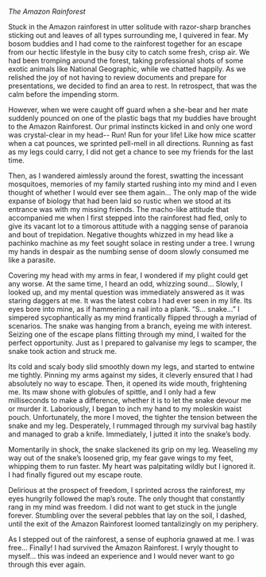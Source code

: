 _*The Amazon Rainforest*_

Stuck in the Amazon rainforest in utter solitude with razor-sharp branches sticking out and leaves of all types surrounding me, I quivered in fear. My bosom buddies and I had come
to the rainforest together for an escape from our hectic lifestyle in the busy city to catch some fresh, crisp air. We had been tromping around the forest, taking professional
shots of some exotic animals like National Geographic, while we chatted happily. As we relished the joy of not having to review documents and prepare for presentations,
we decided to find an area to rest. In retrospect, that was the calm before the impending storm.

However, when we were caught off guard when a she-bear and her mate suddenly pounced on one of the plastic bags that my buddies have brought to the Amazon Rainforest.
Our primal instincts kicked in and only one word was crystal-clear in my head-- Run! Run for your life! Like how mice scatter when a cat pounces, we sprinted pell-mell 
in all directions. Running as fast as my legs could carry, I did not get a chance to see my friends for the last time. 

Then, as I wandered aimlessly around the forest, swatting the incessant mosquitoes, memories of my family started rushing into my mind and I even thought of whether I would ever
see them again… The only map of the wide expanse of biology that had been laid so rustic when we stood at its entrance was with my missing friends. The macho-like attitude that 
accompanied me when I first stepped into the rainforest had fled, only to give its vacant lot to a timorous attitude with a nagging sense of paranoia and bout of trepidation. 
Negative thoughts whizzed in my head like a pachinko machine as my feet sought solace in resting under a tree. I wrung my hands in despair as the numbing sense of doom slowly
consumed me like a parasite. 

Covering my head with my arms in fear, I wondered if my plight could get any worse. At the same time, I heard an odd, whizzing sound… Slowly, I looked up, and my mental question
was immediately answered as it was staring daggers at me. It was the latest cobra I had ever seen in my life. Its eyes bore into mine, as if hammering a nail into a plank.
“S… snake…” I simpered sycophantically as my mind frantically flipped through a myriad of scenarios. The snake was hanging from a branch, eyeing me with interest. 
Seizing one of the escape plans flitting through my mind, I waited for the perfect opportunity. Just as I prepared to galvanise my legs to scamper, the snake took action and
struck me. 

Its cold and scaly body slid smoothly down my legs, and started to entwine me tightly. Pinning my arms against my sides, it cleverly ensured that I had absolutely no way to escape.
Then, it opened its wide mouth, frightening me. Its maw shone with globules of spittle, and I only had a few milliseconds to make a difference, whether it is to let the snake
devour me or murder it. Laboriously, I began to inch my hand to my moleskin waist pouch. Unfortunately, the more I moved, the tighter the tension between the snake and my leg. 
Desperately, I rummaged through my survival bag hastily and managed to grab a knife. Immediately, I jutted it into the snake’s body. 

Momentarily in shock, the snake slackened its grip on my leg. Weaseling my way out of the snake’s loosened grip, my fear gave wings to my feet, whipping them to run faster.
My heart was palpitating wildly but I ignored it. I had finally figured out my escape route. 

Delirious at the prospect of freedom, I sprinted across the rainforest, my eyes hungrily followed the map’s route. The only thought that constantly rang in my mind was freedom.
I did not want to get stuck in the jungle forever. Stumbling over the several pebbles that lay on the soil, I dashed, until the exit of the Amazon Rainforest loomed
tantalizingly on my periphery. 

As I stepped out of the rainforest, a sense of euphoria gnawed at me. I was free… Finally! I had survived the Amazon Rainforest. I wryly thought to myself… this was indeed an 
experience and I would never want to go through this ever again. 

